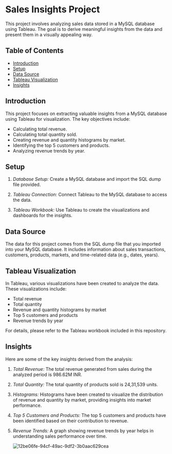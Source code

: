 
# Sales Insights Project

This project involves analyzing sales data stored in a MySQL database using Tableau. The goal is to derive meaningful insights from the data and present them in a visually appealing way.

## Table of Contents

- [Introduction](#introduction)
- [Setup](#setup)
- [Data Source](#data-source)
- [Tableau Visualization](#tableau-visualization)
- [Insights](#insights)

## Introduction

This project focuses on extracting valuable insights from a MySQL database using Tableau for visualization. The key objectives include:

- Calculating total revenue.
- Calculating total quantity sold.
- Creating revenue and quantity histograms by market.
- Identifying the top 5 customers and products.
- Analyzing revenue trends by year.

## Setup

1. *Database Setup:* Create a MySQL database and import the SQL dump file provided.

2. *Tableau Connection:* Connect Tableau to the MySQL database to access the data.

3. *Tableau Workbook:* Use Tableau to create the visualizations and dashboards for the insights.

## Data Source

The data for this project comes from the SQL dump file that you imported into your MySQL database. It includes information about sales transactions, customers, products, markets, and time-related data (e.g., dates, years).

## Tableau Visualization

In Tableau, various visualizations have been created to analyze the data. These visualizations include:

- Total revenue
- Total quantity
- Revenue and quantity histograms by market
- Top 5 customers and products
- Revenue trends by year

For details, please refer to the Tableau workbook included in this repository.

## Insights

Here are some of the key insights derived from the analysis:

1. *Total Revenue:* The total revenue generated from sales during the analyzed period is 986.62M INR.

2. *Total Quantity:* The total quantity of products sold is 24,31,539 units.

3. *Histograms:* Histograms have been created to visualize the distribution of revenue and quantity by market, providing insights into market performance.

4. *Top 5 Customers and Products:* The top 5 customers and products have been identified based on their contribution to revenue.

5. *Revenue Trends:* A graph showing revenue trends by year helps in understanding sales performance over time.
  
   ![12be06fe-94cf-49ac-9df2-3b0aac629cea](https://github.com/Nikhi-lesh/Sales_analytics/assets/93258241/adf2f7f3-d097-4850-9f22-230dbdae5e25)
